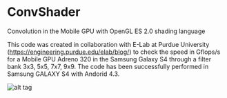 ConvShader
==========

Convolution in the Mobile GPU with OpenGL ES 2.0 shading language

This code was created in collaboration with E-Lab at Purdue University (https://engineering.purdue.edu/elab/blog/) to check the speed in Gflops/s for a Mobile GPU Adreno 320 in the Samsung Galaxy S4 through a filter bank 3x3, 5x5, 7x7, 9x9.
The code has been successfully performed in Samsung GALAXY S4 with Andorid 4.3. 

![alt tag](https://github.com/bionick87/convShader/Test.png)




